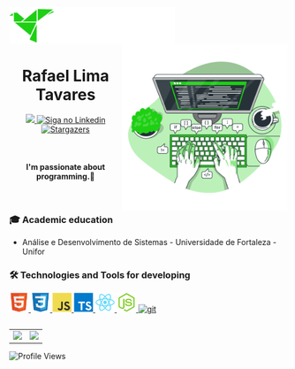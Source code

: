 <img align="center" src="./images/logo.png" width="300"/>

<img align="right" src="./images/ilustration.png" width="300"/>

<h1 align="center">Rafael Lima Tavares</h1>

<p align="center">
   <a href="https://www.instagram.com/rafaeld3v/" alt="Instagram">
    <img src="https://img.shields.io/badge/-Instagram-DF0174?style=flat-square&labelColor=DF0174&logo=instagram&logoColor=white&link=https://www.instagram.com/rafaeld3v/"/>        </a>
 
   <a href="https://www.linkedin.com/in/rafaeld3v/">
     <img alt="Siga no Linkedin" src="https://img.shields.io/badge/-LinkedIn-blue?style=flat-square&logo=Linkedin&logoColor=white&link=https://www.linkedin.com/in/rafaeld3v/">
   </a>
   
   <a href="https://app.rocketseat.com.br/me/rafael">
    <img alt="Stargazers" src="https://img.shields.io/badge/Blog-Rocketseat-%237159c1?style=flat&logo=ghost">
   </a>  
</p>
<br>

<h4 align="center"> 
  I'm passionate about programming.🚀
</h4>
<br>

### :mortar_board: Academic education

- Análise e Desenvolvimento de Sistemas - Universidade de Fortaleza - Unifor

### 🛠 Technologies and Tools for developing

<p align="left">
<a href="https://www.w3.org/html/" target="_blank"> 
  <img 
    src="https://raw.githubusercontent.com/devicons/devicon/master/icons/html5/html5-original.svg"     
    alt="html5" 
    width="35" 
    height="35"
  /> 
</a>

<a href="https://www.w3schools.com/css/" target="_blank"> 
    <img 
      src="https://raw.githubusercontent.com/devicons/devicon/master/icons/css3/css3-original.svg"   
      alt="css3" 
      width="35" 
      height="35"
    /> 
</a>
   
<a href="https://www.w3schools.com/javascript/" target="_blank"> 
    <img 
      src="https://raw.githubusercontent.com/devicons/devicon/master/icons/javascript/javascript-original.svg"   
      alt="css3" 
      width="35" 
      height="35"
    /> 
</a>

<a href="https://www.typescriptlang.org/" target="_blank"> 
    <img 
      src="https://raw.githubusercontent.com/devicons/devicon/master/icons/typescript/typescript-original.svg"   
      alt="css3" 
      width="35" 
      height="35"
    /> 
</a>
   
<a href="https://reactjs.org/" target="_blank"> 
  <img 
    src="https://raw.githubusercontent.com/devicons/devicon/master/icons/react/react-original.svg" 
    alt="react" 
    width="35" 
    height="35"
  /> 
</a>

<a href="https://nodejs.org" target="_blank"> 
  <img 
    src="https://raw.githubusercontent.com/devicons/devicon/master/icons/nodejs/nodejs-original.svg"     
    alt="nodejs" 
    width="35" 
    height="35"
  /> 
</a>

<a href="https://git-scm.com/" target="_blank"> 
  <img 
    src="https://www.vectorlogo.zone/logos/git-scm/git-scm-icon.svg" 
    alt="git" 
    width="35" 
    height="35"
  /> 
</a>
</p>

<table align='left'>
  <row>
    <td>
     <!-- Card -->
      <img height='172' src='https://github-readme-stats.vercel.app/api/top-langs/?username=rafaeld3v&layout=compact&theme=dark'>
    </td>
    <td>
      <img height='172' src='https://github-readme-stats.vercel.app/api?username=rafaeld3v&show_icons=true&theme=dark'>
    </td>
  </row>
</table>

![Profile Views](http://estruyf-github.azurewebsites.net/api/VisitorHit?user=RafaelD3v&repo=RafaelD3v&countColorcountColor)
